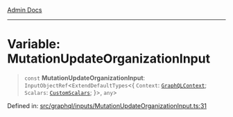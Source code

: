 [Admin Docs](/)

***

# Variable: MutationUpdateOrganizationInput

> `const` **MutationUpdateOrganizationInput**: `InputObjectRef`\<`ExtendDefaultTypes`\<\{ `Context`: [`GraphQLContext`](../../../context/type-aliases/GraphQLContext.md); `Scalars`: [`CustomScalars`](../../../scalars/type-aliases/CustomScalars.md); \}\>, `any`\>

Defined in: [src/graphql/inputs/MutationUpdateOrganizationInput.ts:31](https://github.com/syedali237/talawa-api/blob/1ea81b2cbc70edeabb13ce54739da6a490530cde/src/graphql/inputs/MutationUpdateOrganizationInput.ts#L31)
